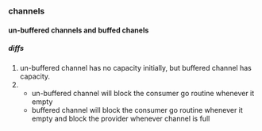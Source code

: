 ### channels


#### un-buffered channels and buffed chanels
##### diffs

1. un-buffered channel has no capacity initially, but buffered channel has capacity.
2. - un-buffered channel will block the consumer go routine whenever it empty
   - buffered channel  will block the consumer go routine whenever it empty and block the provider whenever channel is full